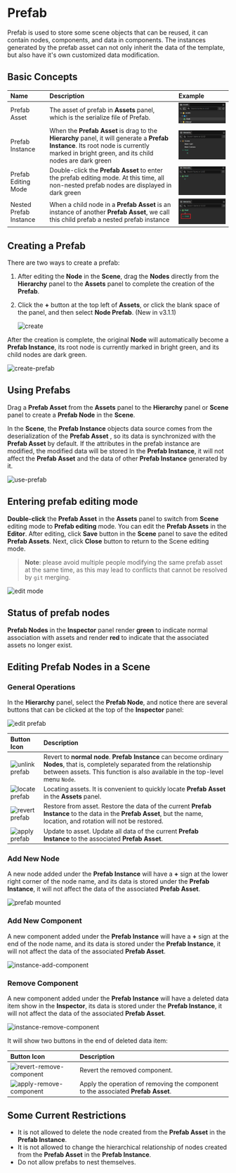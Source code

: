 # Prefab

Prefab is used to store some scene objects that can be reused, it can contain nodes, components, and data in components. The instances generated by the prefab asset can not only inherit the data of the template, but also have it's own customized data modification.

## Basic Concepts

| Name | Description | Example |
| :--- | :--- | :--- |
| Prefab Asset           | The asset of prefab in __Assets__ panel, which is the serialize file of Prefab.| ![prefab asset](prefab/prefab-asset.png) |
| Prefab Instance        | When the __Prefab Asset__ is drag to the __Hierarchy__ panel, it will generate a __Prefab Instance__. Its root node is currently marked in bright green, and its child nodes are dark green | ![prefab instance](prefab/prefab-instance.png) |
| Prefab Editing Mode    | Double-click the __Prefab Asset__ to enter the prefab editing mode. At this time, all non-nested prefab nodes are displayed in dark green | ![prefab edit mode](prefab/prefab-edit-mode.png) |
| Nested Prefab Instance | When a child node in a __Prefab Asset__ is an instance of another __Prefab Asset__, we call this child prefab a nested prefab instance | ![nested-prefab](prefab/nested-prefab.png) |

## Creating a Prefab

There are two ways to create a prefab:

1. After editing the __Node__ in the __Scene__, drag the __Nodes__ directly from the __Hierarchy__ panel to the __Assets__ panel to complete the creation of the __Prefab__.

2. Click the **+** button at the top left of __Assets__, or click the blank space of the panel, and then select __Node Prefab__. (New in v3.1.1)

    ![create](prefab/create.png)

After the creation is complete, the original __Node__ will automatically become a __Prefab Instance__, its root node is currently marked in bright green, and its child nodes are dark green.

![create-prefab](prefab/create-prefab.gif)

## Using Prefabs

Drag a __Prefab Asset__ from the __Assets__ panel to the __Hierarchy__ panel or __Scene__ panel to create a __Prefab Node__ in the __Scene__.

In the __Scene__, the __Prefab Instance__ objects data source comes from the deserialization of the __Prefab Asset__ , so its data is synchronized with the __Prefab Asset__ by default. If the attributes in the prefab instance are modified, the modified data will be stored In the __Prefab Instance__, it will not affect the __Prefab Asset__ and the data of other __Prefab Instance__ generated by it.

![use-prefab](prefab/use-prefab.gif)

## Entering prefab editing mode

__Double-click__ the __Prefab Asset__ in the __Assets__ panel to switch from __Scene__ editing mode to __Prefab editing__ mode. You can edit the __Prefab Assets__ in the __Editor__. After editing, click __Save__ button in the __Scene__ panel to save the edited __Prefab Assets__. Next, click __Close__ button to return to the Scene editing mode.

> **Note**: please avoid multiple people modifying the same prefab asset at the same time, as this may lead to conflicts that cannot be resolved by `git` merging.

![edit mode](prefab/prefab-edit-mode.gif)

## Status of prefab nodes

__Prefab Nodes__ in the __Inspector__ panel render __green__ to indicate normal association with assets and render __red__ to indicate that the associated assets no longer exist.

## Editing Prefab Nodes in a Scene

### General Operations

In the __Hierarchy__ panel, select the __Prefab Node__, and notice there are several buttons that can be clicked at the top of the __Inspector__ panel:

![edit prefab](prefab/edit-prefab.png)

| Button Icon | Description |
| :--- | :--- |
| ![unlink prefab](prefab/unlink-prefab-button.png) | Revert to __normal node__. __Prefab Instance__ can become ordinary __Nodes__, that is, completely separated from the relationship between assets. This function is also available in the top-level menu `Node`. |
| ![locate prefab](prefab/locate-prefab-button.png) | Locating assets. It is convenient to quickly locate __Prefab Asset__ in the __Assets__ panel. |
| ![revert prefab](prefab/revert-prefab-button.png) | Restore from asset. Restore the data of the current __Prefab Instance__ to the data in the __Prefab Asset__, but the name, location, and rotation will not be restored. |
| ![apply prefab](prefab/apply-prefab-button.png)   | Update to asset. Update all data of the current __Prefab Instance__ to the associated __Prefab Asset__. |

### Add New Node

A new node added under the __Prefab Instance__ will have a **+** sign at the lower right corner of the node name, and its data is stored under the __Prefab Instance__, it will not affect the data of the associated __Prefab Asset__.

![prefab mounted](prefab/prefab-mounted-children.png)

### Add New Component

A new component added under the __Prefab Instance__ will have a **+** sign at the end of the node name, and its data is stored under the __Prefab Instance__, it will not affect the data of the associated __Prefab Asset__.

![instance-add-component](prefab/instance-add-component.png)

### Remove Component

A new component added under the __Prefab Instance__ will have a deleted data item show in the __Inspector__, its data is stored under the __Prefab Instance__, it will not affect the data of the associated __Prefab Asset__.

![instance-remove-component](prefab/instance-remove-component.png)

It will show two buttons in the end of deleted data item:

Button Icon | Description
:--- | :---
![revert-remove-component](prefab/revert-remove-component.png) | Revert the removed component.
![apply-remove-component](prefab/apply-remove-component.png)   | Apply the operation of removing the component to the associated __Prefab Asset__.

## Some Current Restrictions

- It is not allowed to delete the node created from the __Prefab Asset__ in the __Prefab Instance__.
- It is not allowed to change the hierarchical relationship of nodes created from the __Prefab Asset__ in the __Prefab Instance__.
- Do not allow prefabs to nest themselves.
